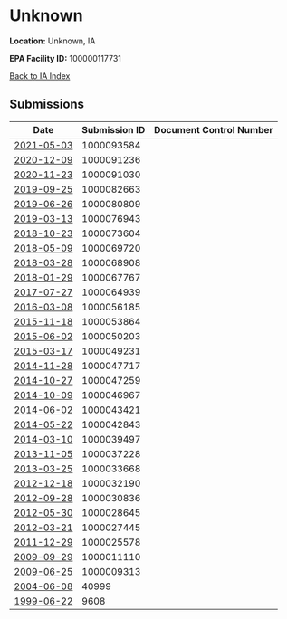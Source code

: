 # Unknown

**Location:** Unknown, IA

**EPA Facility ID:** 100000117731

[Back to IA Index](../../index.md)

## Submissions

| Date | Submission ID | Document Control Number |
|------|--------------|-------------------------|
| [2021-05-03](submissions/1000093584.md) | 1000093584 |  |
| [2020-12-09](submissions/1000091236.md) | 1000091236 |  |
| [2020-11-23](submissions/1000091030.md) | 1000091030 |  |
| [2019-09-25](submissions/1000082663.md) | 1000082663 |  |
| [2019-06-26](submissions/1000080809.md) | 1000080809 |  |
| [2019-03-13](submissions/1000076943.md) | 1000076943 |  |
| [2018-10-23](submissions/1000073604.md) | 1000073604 |  |
| [2018-05-09](submissions/1000069720.md) | 1000069720 |  |
| [2018-03-28](submissions/1000068908.md) | 1000068908 |  |
| [2018-01-29](submissions/1000067767.md) | 1000067767 |  |
| [2017-07-27](submissions/1000064939.md) | 1000064939 |  |
| [2016-03-08](submissions/1000056185.md) | 1000056185 |  |
| [2015-11-18](submissions/1000053864.md) | 1000053864 |  |
| [2015-06-02](submissions/1000050203.md) | 1000050203 |  |
| [2015-03-17](submissions/1000049231.md) | 1000049231 |  |
| [2014-11-28](submissions/1000047717.md) | 1000047717 |  |
| [2014-10-27](submissions/1000047259.md) | 1000047259 |  |
| [2014-10-09](submissions/1000046967.md) | 1000046967 |  |
| [2014-06-02](submissions/1000043421.md) | 1000043421 |  |
| [2014-05-22](submissions/1000042843.md) | 1000042843 |  |
| [2014-03-10](submissions/1000039497.md) | 1000039497 |  |
| [2013-11-05](submissions/1000037228.md) | 1000037228 |  |
| [2013-03-25](submissions/1000033668.md) | 1000033668 |  |
| [2012-12-18](submissions/1000032190.md) | 1000032190 |  |
| [2012-09-28](submissions/1000030836.md) | 1000030836 |  |
| [2012-05-30](submissions/1000028645.md) | 1000028645 |  |
| [2012-03-21](submissions/1000027445.md) | 1000027445 |  |
| [2011-12-29](submissions/1000025578.md) | 1000025578 |  |
| [2009-09-29](submissions/1000011110.md) | 1000011110 |  |
| [2009-06-25](submissions/1000009313.md) | 1000009313 |  |
| [2004-06-08](submissions/40999.md) | 40999 |  |
| [1999-06-22](submissions/9608.md) | 9608 |  |

